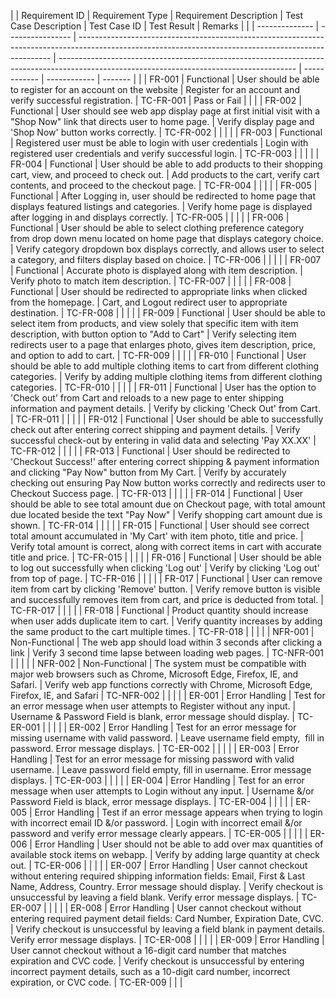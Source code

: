 |  | Requirement ID | Requirement Type | Requirement Description                                                                                                                               | Test Case Description                                                                                                                     | Test Case ID | Test Result  | Remarks |
|  | -------------- | ---------------- | ----------------------------------------------------------------------------------------------------------------------------------------------------- | ----------------------------------------------------------------------------------------------------------------------------------------- | ------------ | ------------ | ------- |
|  | FR-001         | Functional       | User should be able to register for an account on the website                                                                                         | Register for an account and verify successful registration.                                                                               | TC-FR-001    | Pass or Fail |         |
|  | FR-002         | Functional       | User should see web app display page at first initial visit with a "Shop Now" link that directs user to home page.                                    | Verify display page and 'Shop Now' button works correctly.                                                                                | TC-FR-002    |              |         |
|  | FR-003         | Functional       | Registered user must be able to login with user credentials                                                                                           | Login with registered user credentials and verify successful login.                                                                       | TC-FR-003    |              |         |
|  | FR-004         | Functional       | User should be able to add products to their shopping cart, view, and proceed to check out.                                                           | Add products to the cart, verify cart contents, and proceed to the checkout page.                                                         | TC-FR-004    |              |         |
|  | FR-005         | Functional       | After Logging in, user should be redirected to home page that displays featured listings and categories.                                              | Verify home page is displayed after logging in and displays correctly.                                                                    | TC-FR-005    |              |         |
|  | FR-006         | Functional       | User should be able to select clothing preference category from drop down menu located on home page that displays category choice.                    | Verify category dropdown box displays correctly, and allows user to select a category, and filters display based on choice.               | TC-FR-006    |              |         |
|  | FR-007         | Functional       | Accurate photo is displayed along with item description.                                                                                              | Verify photo to match item description.                                                                                                   | TC-FR-007    |              |         |
|  | FR-008         | Functional       | User should be redirected to appropriate links when clicked from the homepage.                                                                        | Cart, and Logout redirect user to appropriate destination.                                                                                | TC-FR-008    |              |         |
|  | FR-009         | Functional       | User should be able to select item from products, and view solely that specific item with item description, with button option to "Add to Cart"       | Verify selecting item redirects user to a page that enlarges photo, gives item description, price, and option to add to cart.             | TC-FR-009    |              |         |
|  | FR-010         | Functional       | User should be able to add multiple clothing items to cart from different clothing categories.                                                        | Verify by adding multiple clothing items from different clothing categories.                                                              | TC-FR-010    |              |         |
|  | FR-011         | Functional       | User has the option to 'Check out' from Cart and reloads to a new page to enter shipping information and payment details.                             | Verify by clicking 'Check Out' from Cart.                                                                                                 | TC-FR-011    |              |         |
|  | FR-012         | Functional       | User should be able to successfully check out after entering correct shipping and payment details.                                                    | Verify successful check-out by entering in valid data and selecting 'Pay XX.XX'                                                           | TC-FR-012    |              |         |
|  | FR-013         | Functional       | User should be redirected to 'Checkout Success!' after entering correct shipping & payment information and clicking "Pay Now" button from My Cart.    | Verify by accurately checking out ensuring Pay Now button works correctly and redirects user to Checkout Success page.                    | TC-FR-013    |              |         |
|  | FR-014         | Functional       | User should be able to see total amount due on Checkout page, with total amount due located beside the text "Pay Now"                                 | Verify shopping cart amount due is shown.                                                                                                 | TC-FR-014    |              |         |
|  | FR-015         | Functional       | User should see correct total amount accumulated in 'My Cart' with item photo, title and price.                                                       | Verify total amount is correct, along with correct items in cart with accurate title and price.                                           | TC-FR-015    |              |         |
|  | FR-016         | Functional       | User should be able to log out successfully when clicking 'Log out'                                                                                   | Verify by clicking 'Log out' from top of page.                                                                                            | TC-FR-016    |              |         |
|  | FR-017         | Functional       | User can remove item from cart by clicking 'Remove' button.                                                                                           | Verify remove button is visible and successfully removes item from cart, and price is deducted from total.                                | TC-FR-017    |              |         |
|  | FR-018         | Functional       | Product quantity should increase when user adds duplicate item to cart.                                                                               | Verify quantity increases by adding the same product to the cart multiple times.                                                          | TC-FR-018    |              |         |
|  | NFR-001        | Non-Functional   | The web app should load within 3 seconds after clicking a link                                                                                        | Verify 3 second time lapse between loading web pages.                                                                                     | TC-NFR-001   |              |         |
|  | NFR-002        | Non-Functional   | The system must be compatible with major web browsers such as Chrome, Microsoft Edge, Firefox, IE, and Safari.                                        | Verify web app functions correctly with Chrome, Microsoft Edge, Firefox, IE, and Safari                                                   | TC-NFR-002   |              |         |
|  | ER-001         | Error Handling   | Test for an error message when user attempts to Register without any input.                                                                           | Username & Password Field is blank, error message should display.                                                                         | TC-ER-001    |              |         |
|  | ER-002         | Error Handling   | Test for an error message for missing username with valid password.                                                                                   | Leave username field empty,  fill in password. Error message displays.                                                                    | TC-ER-002    |              |         |
|  | ER-003         | Error Handling   | Test for an error message for missing password with valid username.                                                                                   | Leave password field empty, fill in username. Error message displays.                                                                     | TC-ER-003    |              |         |
|  | ER-004         | Error Handling   | Test for an error message when user attempts to Login without any input.                                                                              | Username &/or Password Field is black, error message displays.                                                                            | TC-ER-004    |              |         |
|  | ER-005         | Error Handling   | Test if an error message appears when trying to login with incorrect email ID &/or password.                                                          | Login with incorrect email &/or password and verify error message clearly appears.                                                        | TC-ER-005    |              |         |
|  | ER-006         | Error Handling   | User should not be able to add over max quantities of available stock items on webapp.                                                                | Verify by adding large quantity at check out.                                                                                             | TC-ER-006    |              |         |
|  | ER-007         | Error Handling   | User cannot checkout without entering required shipping information fields: Email, First & Last Name, Address, Country. Error message should display. | Verify checkout is unsuccessful by leaving a field blank. Verify error message displays.                                                  | TC-ER-007    |              |         |
|  | ER-008         | Error Handling   | User cannot checkout without entering required payment detail fields: Card Number, Expiration Date, CVC.                                              | Verify checkout is unsuccessful by leaving a field blank in payment details. Verify error message displays.                               | TC-ER-008    |              |         |
|  | ER-009         | Error Handling   | User cannot checkout without a 16-digit card number that matches expiration and CVC code.                                                             | Verify checkout is unsuccessful by entering incorrect payment details, such as a 10-digit card number, incorrect expiration, or CVC code. | TC-ER-009    |              |         |
